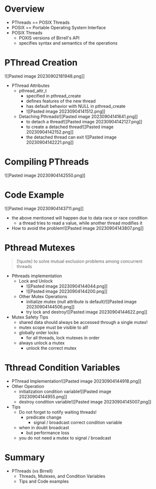 # Overview
* PThreads == POSIX Threads
* POSIX == Portable Operating System Interface
* POSIX Threads
	* POXIS versions of Birrell's API
	* specifies syntax and semantics of the operations
# PThread Creation
![[Pasted image 20230902181948.png]]
- PThread Attributes
	- pthread_attr_t
		- specified in pthread_create
		- defines features of the new thread
		- has default behavior with NULL in pthread_create
		- ![[Pasted image 20230904141512.png]]
	- Detaching Pthreads![[Pasted image 20230904141641.png]]
		- to detach a thread![[Pasted image 20230904142127.png]]
		- to create a detached thread![[Pasted image 20230904142152.png]]
		- the detached thread can exit ![[Pasted image 20230904142221.png]]
# Compiling PThreads
![[Pasted image 20230904142550.png]]
# Code Example
![[Pasted image 20230904143711.png]]
- the above mentioned will happen due to data race or race condition
	- a thread tries to read a value, while another thread modifies it
- How to avoid the problem![[Pasted image 20230904143807.png]]
# Pthread Mutexes
>[!quote]
>to solve mutual exclusion problems among concurrent threads
- Pthreads implementation
	- Lock and Unlock
		- ![[Pasted image 20230904144044.png]]
		- ![[Pasted image 20230904144200.png]]
	- Other Mutex Operations
		- initialize mutex (null attribute is default)![[Pasted image 20230904144506.png]]
		- try lock and destroy![[Pasted image 20230904144622.png]]
- Mutex Safety Tips
	- shared data should always be accessed through a single mutex!
	- mutex scope must be visible to all!
	- globally order locks
		- for all threads, lock mutexes in order
	- always unlock a mutex
		- unlock the correct mutex
# Tthread Condition Variables
- PThread Implementation![[Pasted image 20230904144918.png]]
- Other Operation
	- initialization condition variable![[Pasted image 20230904144955.png]]
	- destroy condition variable![[Pasted image 20230904145007.png]]
- Tips
	- Do not forget to notify waiting threads!
		- predicate change
			- signal / broadcast correct condition variable
	- when in doubt broadcast
		- but performance loss
	- you do not need a mutex to signal / broadcast
# Summary
- PThreads (vs Birrell)
	- Threads, Mutexes, and Condition Variables
	- Tips and Code examples